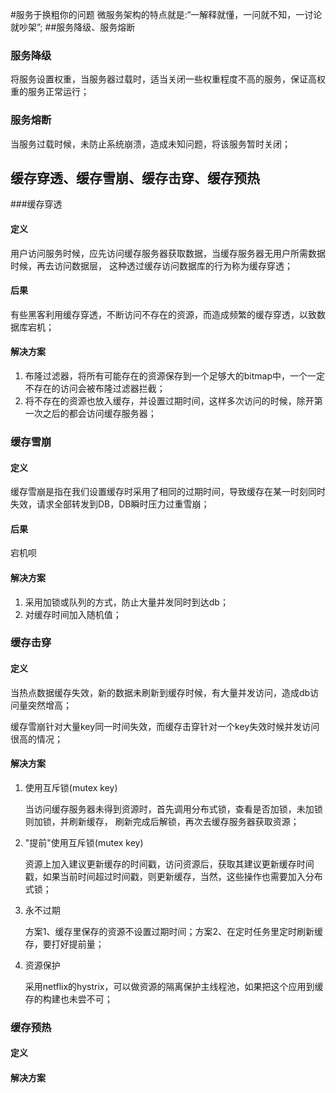 #服务于换粗你的问题
微服务架构的特点就是:“一解释就懂，一问就不知，一讨论就吵架”;
##服务降级、服务熔断
### 服务降级
将服务设置权重，当服务器过载时，适当关闭一些权重程度不高的服务，保证高权重的服务正常运行；

### 服务熔断
当服务过载时候，未防止系统崩溃，造成未知问题，将该服务暂时关闭；

## 缓存穿透、缓存雪崩、缓存击穿、缓存预热

###缓存穿透
#### 定义
用户访问服务时候，应先访问缓存服务器获取数据，当缓存服务器无用户所需数据时候，再去访问数据层，
这种透过缓存访问数据库的行为称为缓存穿透；
#### 后果
有些黑客利用缓存穿透，不断访问不存在的资源，而造成频繁的缓存穿透，以致数据库宕机；
#### 解决方案
1. 布隆过滤器，将所有可能存在的资源保存到一个足够大的bitmap中，一个一定不存在的访问会被布隆过滤器拦截；
2. 将不存在的资源也放入缓存，并设置过期时间，这样多次访问的时候，除开第一次之后的都会访问缓存服务器；

### 缓存雪崩
#### 定义
缓存雪崩是指在我们设置缓存时采用了相同的过期时间，导致缓存在某一时刻同时失效，请求全部转发到DB，DB瞬时压力过重雪崩；
#### 后果
宕机呗
#### 解决方案
1. 采用加锁或队列的方式，防止大量并发同时到达db；
2. 对缓存时间加入随机值；

### 缓存击穿
#### 定义
当热点数据缓存失效，新的数据未刷新到缓存时候，有大量并发访问，造成db访问量突然增高；

缓存雪崩针对大量key同一时间失效，而缓存击穿针对一个key失效时候并发访问很高的情况；

#### 解决方案
1. 使用互斥锁(mutex key)

    当访问缓存服务器未得到资源时，首先调用分布式锁，查看是否加锁，未加锁则加锁，并刷新缓存，
刷新完成后解锁，再次去缓存服务器获取资源；

2. "提前"使用互斥锁(mutex key)

    资源上加入建议更新缓存的时间戳，访问资源后，获取其建议更新缓存时间戳，如果当前时间超过时间戳，则更新缓存，当然，这些操作也需要加入分布式锁；
    
3. 永不过期
    
    方案1、缓存里保存的资源不设置过期时间；方案2、在定时任务里定时刷新缓存，要打好提前量；
    
4. 资源保护
    
    采用netflix的hystrix，可以做资源的隔离保护主线程池，如果把这个应用到缓存的构建也未尝不可； 
 
### 缓存预热
#### 定义

#### 解决方案 